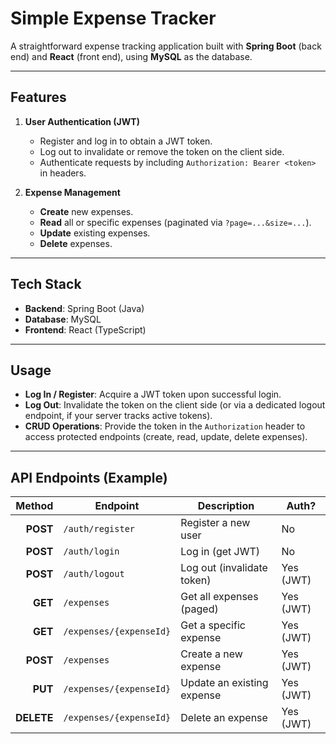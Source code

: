 # Simple Expense Tracker

A straightforward expense tracking application built with **Spring Boot** (back end) and **React** (front end), using **MySQL** as the database.

---

## Features

1. **User Authentication (JWT)**
   - Register and log in to obtain a JWT token.
   - Log out to invalidate or remove the token on the client side.
   - Authenticate requests by including `Authorization: Bearer <token>` in headers.

2. **Expense Management**
   - **Create** new expenses.
   - **Read** all or specific expenses (paginated via `?page=...&size=...`).
   - **Update** existing expenses.
   - **Delete** expenses.

---

## Tech Stack

- **Backend**: Spring Boot (Java)
- **Database**: MySQL
- **Frontend**: React (TypeScript)

---

## Usage

- **Log In / Register**: Acquire a JWT token upon successful login.
- **Log Out**: Invalidate the token on the client side (or via a dedicated logout endpoint, if your server tracks active tokens).
- **CRUD Operations**: Provide the token in the `Authorization` header to access protected endpoints (create, read, update, delete expenses).

---

## API Endpoints (Example)

| Method | Endpoint                   | Description                   | Auth?      |
|-------:|----------------------------|-------------------------------|------------|
| **POST**   | `/auth/register`          | Register a new user          | No         |
| **POST**   | `/auth/login`             | Log in (get JWT)             | No         |
| **POST**   | `/auth/logout`            | Log out (invalidate token)   | Yes (JWT)  |
| **GET**    | `/expenses`               | Get all expenses (paged)     | Yes (JWT)  |
| **GET**    | `/expenses/{expenseId}`   | Get a specific expense       | Yes (JWT)  |
| **POST**   | `/expenses`               | Create a new expense         | Yes (JWT)  |
| **PUT**    | `/expenses/{expenseId}`   | Update an existing expense   | Yes (JWT)  |
| **DELETE** | `/expenses/{expenseId}`   | Delete an expense            | Yes (JWT)  |



